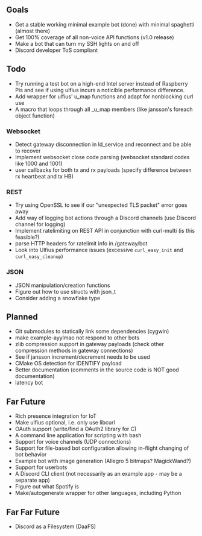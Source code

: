 ## Goals
* Get a stable working minimal example bot (done) with minimal spaghetti (almost there)
* Get 100% coverage of all non-voice API functions (v1.0 release)
* Make a bot that can turn my SSH lights on and off
* Discord developer ToS compliant

## Todo
* Try running a test bot on a high-end Intel server instead of Raspberry Pis and see if using ulfius incurs a noticible 
performance difference. 
* Add wrapper for ulfius' u_map functions and adapt for nonblocking curl use
* A macro that loops through all _u_map members (like jansson's foreach object function)

### Websocket
* Detect gateway disconnection in ld_service and reconnect and be able to recover
* Implement websocket close code parsing (websocket standard codes like 1000 and 1001)
* user callbacks for both tx and rx payloads (specify difference between rx heartbeat and tx HB)

### REST
* Try using OpenSSL to see if our "unexpected TLS packet" error goes away
* Add way of logging bot actions through a Discord channels (use Discord channel for logging)
* Implement ratelimiting on REST API in conjunction with curl-multi (is this feasible?)
* parse HTTP headers for ratelimit info in /gateway/bot
* Look into Ulfius performance issues (excessive ``curl_easy_init`` and ``curl_easy_cleanup``)

### JSON
* JSON manipulation/creation functions
* Figure out how to use structs with json_t
* Consider adding a snowflake type

## Planned
* Git submodules to statically link some dependencies (cygwin)
* make example-ayylmao not respond to other bots
* zlib compression support in gateway payloads (check other compression methods in gateway connections)
* See if jansson increment/decrement needs to be used
* CMake OS detection for IDENTIFY payload
* Better documentation (comments in the source code is NOT good documentation)
* latency bot

## Far Future
* Rich presence integration for IoT
* Make ulfius optional, i.e. only use libcurl
* OAuth support (write/find a OAuth2 library for C)
* A command line application for scripting with bash
* Support for voice channels (UDP connections)
* Support for file-based bot configuration allowing in-flight changing of bot behavior
* Example bot with image generation (Allegro 5 bitmaps? MagickWand?)
* Support for userbots
* A Discord CLI client (not necessarily as an example app - may be a separate app)
* Figure out what Spotify is
* Make/autogenerate wrapper for other languages, including Python

## Far Far Future
* Discord as a Filesystem (DaaFS)